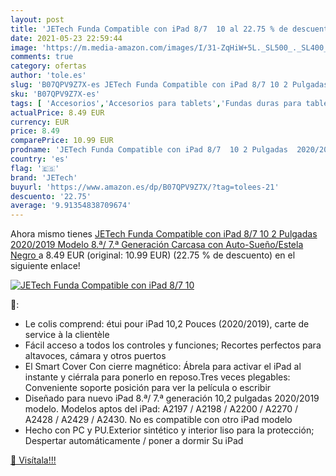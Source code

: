 ```yaml
---
layout: post
title: 'JETech Funda Compatible con iPad 8/7  10 al 22.75 % de descuento'
date: 2021-05-23 22:59:44
image: 'https://m.media-amazon.com/images/I/31-ZqHiW+5L._SL500_._SL400_.jpg'
comments: true
category: ofertas
author: 'tole.es'
slug: 'B07QPV9Z7X-es JETech Funda Compatible con iPad 8/7 10 2 Pulgadas...'
sku: 'B07QPV9Z7X-es'
tags: [ 'Accesorios','Accesorios para tablets','Fundas duras para tablets','Fundas para tablets','Informática','ipad','jetech', ]
actualPrice: 8.49 EUR
currency: EUR
price: 8.49
comparePrice: 10.99 EUR
prodname: 'JETech Funda Compatible con iPad 8/7  10 2 Pulgadas  2020/2019 Modelo  8.ª/ 7.ª Generación   Carcasa con Auto-Sueño/Estela  Negro '
country: 'es'
flag: '🇪🇸'
brand: 'JETech'
buyurl: 'https://www.amazon.es/dp/B07QPV9Z7X/?tag=tolees-21'
descuento: '22.75'
average: '9.91354838709674'
---
```


Ahora mismo tienes [JETech Funda Compatible con iPad 8/7  10 2 Pulgadas  2020/2019 Modelo  8.ª/ 7.ª Generación   Carcasa con Auto-Sueño/Estela  Negro ](https://www.amazon.es/dp/B07QPV9Z7X/?tag=tolees-21) a 8.49 EUR (original: 10.99 EUR) (22.75 %  de descuento) en el siguiente enlace!

[![JETech Funda Compatible con iPad 8/7  10](https://m.media-amazon.com/images/I/31-ZqHiW+5L._SL500_._SL400_.jpg)](https://www.amazon.es/dp/B07QPV9Z7X/?tag=tolees-21)

🔎:

- Le colis comprend: étui pour iPad 10,2 Pouces (2020/2019), carte de service à la clientèle
- Fácil acceso a todos los controles y funciones; Recortes perfectos para altavoces, cámara y otros puertos
- El Smart Cover Con cierre magnético: Ábrela para activar el iPad al instante y ciérrala para ponerlo en reposo.Tres veces plegables: Conveniente soporte posición para ver la película o escribir
- Diseñado para nuevo iPad 8.ª/ 7.ª generación 10,2 pulgadas 2020/2019 modelo. Modelos aptos del iPad: A2197 / A2198 / A2200 / A2270 / A2428 / A2429 / A2430. No es compatible con otro iPad modelo
- Hecho con PC y PU.Exterior sintético y interior liso para la protección; Despertar automáticamente / poner a dormir Su iPad

[🛒 Visítala!!!](https://www.amazon.es/dp/B07QPV9Z7X/?tag=tolees-21)

